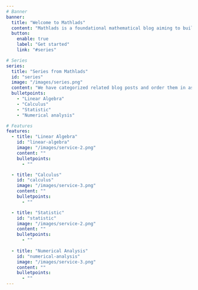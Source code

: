 ```yaml
---
# Banner
banner:
  title: "Welcome to Mathlads"
  content: "Mathlads is a foundational mathematical blog aiming to build knowledge from the ground up to broader topics such as AI and ML."
  button:
    enable: true
    label: "Get started"
    link: "#series"

# Series
series:
  title: "Series from Mathlads"
  id: "series"
  image: "/images/series.png"
  content: "We have categorized related blog posts and order them in ascending complexity order. Pick a series that you are interested in!"
  bulletpoints:
    - "Linear Algebra"
    - "Calculus"
    - "Statistic"
    - "Numerical analysis"

# Features
features:
  - title: "Linear Algebra"
    id: "linear-algebra"
    image: "/images/service-2.png"
    content: ""
    bulletpoints:
      - ""

  - title: "Calculus"
    id: "calculus"
    image: "/images/service-3.png"
    content: ""
    bulletpoints:
      - ""

  - title: "Statistic"
    id: "statistic"
    image: "/images/service-2.png"
    content: ""
    bulletpoints:
      - ""
  
  - title: "Numerical Analysis"
    id: "numerical-analysis"
    image: "/images/service-3.png"
    content: ""
    bulletpoints:
      - ""
---
```

